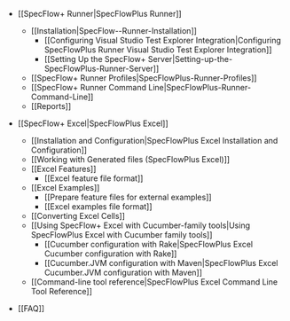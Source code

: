 * [[SpecFlow+ Runner|SpecFlowPlus Runner]]
    * [[Installation|SpecFlow--Runner-Installation]]
        * [[Configuring Visual Studio Test Explorer Integration|Configuring SpecFlowPlus Runner Visual Studio Test Explorer Integration]]
        * [[Setting Up the SpecFlow+ Server|Setting-up-the-SpecFlowPlus-Runner-Server]]
    * [[SpecFlow+ Runner Profiles|SpecFlowPlus-Runner-Profiles]]
    * [[SpecFlow+ Runner Command Line|SpecFlowPlus-Runner-Command-Line]]
    * [[Reports]]

* [[SpecFlow+ Excel|SpecFlowPlus Excel]]
    * [[Installation and Configuration|SpecFlowPlus Excel Installation and Configuration]]
    * [[Working with Generated files (SpecFlowPlus Excel)]]
    * [[Excel Features]]
        * [[Excel feature file format]]
    * [[Excel Examples]]
        * [[Prepare feature files for external examples]]
        * [[Excel examples file format]]
    * [[Converting Excel Cells]]
    * [[Using SpecFlow+ Excel with Cucumber-family tools|Using SpecFlowPlus Excel with Cucumber family tools]]
        * [[Cucumber configuration with Rake|SpecFlowPlus Excel Cucumber configuration with Rake]]
        * [[Cucumber.JVM configuration with Maven|SpecFlowPlus Excel Cucumber.JVM configuration with Maven]]
    * [[Command-line tool reference|SpecFlowPlus Excel Command Line Tool Reference]]
* [[FAQ]]